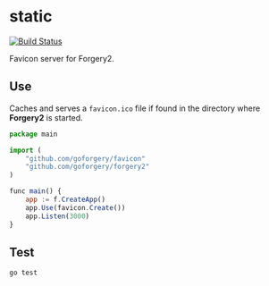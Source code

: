 # static

[![Build Status](https://secure.travis-ci.org/goforgery/favicon.png?branch=master)](http://travis-ci.org/goforgery/favicon)

Favicon server for Forgery2.

## Use

Caches and serves a `favicon.ico` file if found in the directory where __Forgery2__ is started.

```javascript
package main

import (
	"github.com/goforgery/favicon"
	"github.com/goforgery/forgery2"
)

func main() {
	app := f.CreateApp()
	app.Use(favicon.Create())
	app.Listen(3000)
}
```

## Test

    go test
